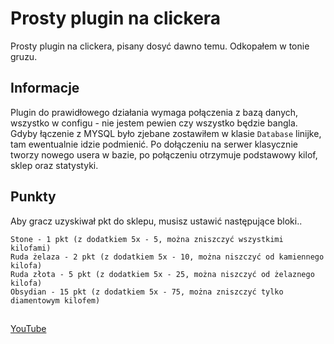 # Prosty plugin na clickera

Prosty plugin na clickera, pisany dosyć dawno temu. Odkopałem w tonie gruzu.

## Informacje

Plugin do prawidłowego działania wymaga połączenia z bazą danych, wszystko w configu - nie jestem pewien czy wszystko będzie bangla. Gdyby łączenie z MYSQL było zjebane zostawiłem w klasie `Database` linijke, tam ewentualnie idzie podmienić. Po dołączeniu na serwer klasycznie tworzy nowego usera w bazie, po połączeniu otrzymuje podstawowy kilof, sklep oraz statystyki.

## Punkty

Aby gracz uzyskiwał pkt do sklepu, musisz ustawić następujące bloki..
```
Stone - 1 pkt (z dodatkiem 5x - 5, można zniszczyć wszystkimi kilofami)
Ruda żelaza - 2 pkt (z dodatkiem 5x - 10, można niszczyć od kamiennego kilofa)
Ruda złota - 5 pkt (z dodatkiem 5x - 25, można niszczyć od żelaznego kilofa)
Obsydian - 15 pkt (z dodatkiem 5x - 75, można zniszczyć tylko diamentowym kilofem)

```
## 
[YouTube](https://www.youtube.com/channel/UCSrGl2tsAx4wd6hKXRlcQVA)
